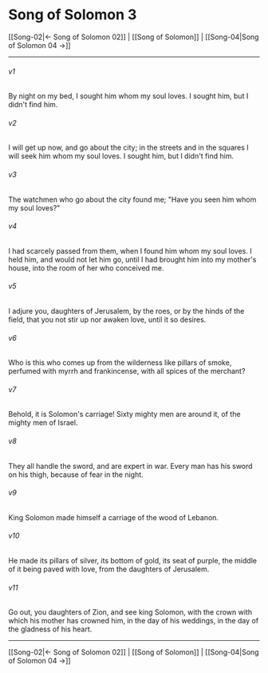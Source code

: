# Song of Solomon 3

[[Song-02|← Song of Solomon 02]] | [[Song of Solomon]] | [[Song-04|Song of Solomon 04 →]]
***



###### v1 
By night on my bed, I sought him whom my soul loves. I sought him, but I didn't find him. 

###### v2 
I will get up now, and go about the city; in the streets and in the squares I will seek him whom my soul loves. I sought him, but I didn't find him. 

###### v3 
The watchmen who go about the city found me; "Have you seen him whom my soul loves?" 

###### v4 
I had scarcely passed from them, when I found him whom my soul loves. I held him, and would not let him go, until I had brought him into my mother's house, into the room of her who conceived me. 

###### v5 
I adjure you, daughters of Jerusalem, by the roes, or by the hinds of the field, that you not stir up nor awaken love, until it so desires. 

###### v6 
Who is this who comes up from the wilderness like pillars of smoke, perfumed with myrrh and frankincense, with all spices of the merchant? 

###### v7 
Behold, it is Solomon's carriage! Sixty mighty men are around it, of the mighty men of Israel. 

###### v8 
They all handle the sword, and are expert in war. Every man has his sword on his thigh, because of fear in the night. 

###### v9 
King Solomon made himself a carriage of the wood of Lebanon. 

###### v10 
He made its pillars of silver, its bottom of gold, its seat of purple, the middle of it being paved with love, from the daughters of Jerusalem. 

###### v11 
Go out, you daughters of Zion, and see king Solomon, with the crown with which his mother has crowned him, in the day of his weddings, in the day of the gladness of his heart.

***
[[Song-02|← Song of Solomon 02]] | [[Song of Solomon]] | [[Song-04|Song of Solomon 04 →]]
